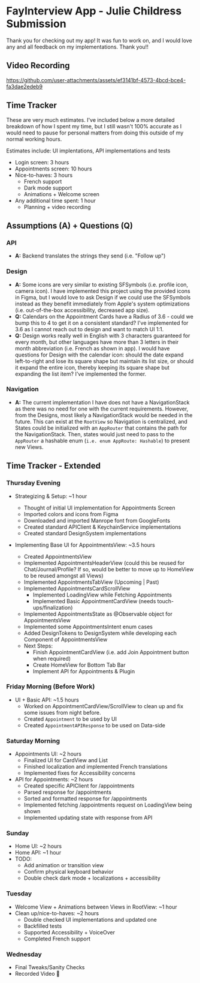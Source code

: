 # FayInterview App - Julie Childress Submission

Thank you for checking out my app! It was fun to work on, and I would love any and all feedback on my implementations. Thank you!!

## Video Recording

https://github.com/user-attachments/assets/ef3141bf-4573-4bcd-bce4-fa3dae2edeb9

## Time Tracker

These are very much estimates. I've included below a more detailed breakdown of how I spent my time, but I still wasn't 100% accurate as I would need to pause for personal matters from doing this outside of my normal working hours.

Estimates include: UI implentations, API implementations and tests

- Login screen: 3 hours
- Appointments screen: 10 hours
- Nice-to-haves: 3 hours
    - French support
    - Dark mode support
    - Animations + Welcome screen
- Any additional time spent: 1 hour
    - Planning + video recording

## Assumptions (A) + Questions (Q)

### API

- **A:** Backend translates the strings they send (i.e. "Follow up")

### Design

- **A:** Some icons are very similar to existing SFSymbols (i.e. profile icon, camera icon). I have implemented this project using the provided icons in Figma, but I would love to ask Design if we could use the SFSymbols instead as they benefit immediately from Apple's system optimizations (i.e. out-of-the-box accessibility, decreased app size).
- **Q:** Calendars on the Appointment Cards have a Radius of 3.6 - could we bump this to 4 to get it on a consistent standard? I've implemented for 3.6 as I cannot reach out to design and want to match UI 1:1. 
- **Q:** Design works really well in English with 3 characters guaranteed for every month, but other languages have more than 3 letters in their month abbreviation (i.e. French as shown in app). I would have questions for Design with the calendar icon: should the date expand left-to-right and lose its square shape but maintain its list size, or should it expand the entire icon, thereby keeping its square shape but expanding the list item? I've implemented the former.

### Navigation

- **A:** The current implementation I have does not have a NavigationStack as there was no need for one with the current requirements. However, from the Designs, most likely a NavigationStack would be needed in the future. This can exist at the `RootView` so Navigation is centralized, and States could be initialized with an `AppRouter` that contains the path for the NavigationStack. Then, states would just need to pass to the `AppRouter` a hashable enum (`i.e. enum AppRoute: Hashable`) to present new Views. 

## Time Tracker - Extended

### Thursday Evening
- Strategizing & Setup: ~1 hour
    - Thought of initial UI implementation for Appointments Screen
    - Imported colors and icons from Figma
    - Downloaded and imported Manrope font from GoogleFonts
    - Created standard APIClient & KeychainService implementations
    - Created standard DesignSystem implementations

- Implementing Base UI for AppointmentsView: ~3.5 hours
    - Created AppointmentsView
    - Implemented AppointmentsHeaderView (could this be reused for Chat/Journal/Profile? If so, would be better to move up to HomeView to be reused amongst all Views)
    - Implemented AppointmentsTabView (Upcoming | Past)
    - Implemented AppointmentsCardScrollView
        - Implemented LoadingView while Fetching Appointments
        - Implemented Basic AppointmentCardView (needs touch-ups/finalization)
    - Implemented AppointmentsState as @Observable object for AppointmentsView
    - Implemented some AppointmentsIntent enum cases
    - Added DesignTokens to DesignSystem while developing each Component of AppointmentsView
    - Next Steps: 
        - Finish AppointmentCardView (i.e. add Join Appointment button when required)
        - Create HomeView for Bottom Tab Bar
        - Implement API for Appointments & Plugin

### Friday Morning (Before Work)
- UI + Basic API: ~1.5 hours
    - Worked on AppointmentCardView/ScrollView to clean up and fix some issues from night before.
    - Created `Appointment` to be used by UI
    - Created `AppointmentAPIResponse` to be used on Data-side

### Saturday Morning
- Appointments UI: ~2 hours
    - Finalized UI for CardView and List
    - Finished localization and implemented French translations
    - Implemented fixes for Accessibility concerns
- API for Appointments: ~2 hours
    - Created specific APIClient for /appointments
    - Parsed response for /appointments
    - Sorted and formatted response for /appointments
    - Implemented fetching /appointments request on LoadingView being shown
    - Implemented updating state with response from API

### Sunday
- Home UI: ~2 hours
- Home API: ~1 hour
- TODO:
    - Add animation or transition view
    - Confirm physical keyboard behavior
    - Double check dark mode + localizations + accessibility

### Tuesday
- Welcome View + Animations between Views in RootView: ~1 hour
- Clean up/nice-to-haves: ~2 hours
    - Double checked UI implementations and updated one
    - Backfilled tests
    - Supported Accessibility + VoiceOver
    - Completed French support

### Wednesday
- Final Tweaks/Sanity Checks
- Recorded Video 🥳

